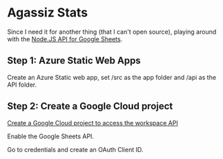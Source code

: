 # Agassiz Stats
Since I need it for another thing (that I can't open source), playing around with the [Node.JS API for Google Sheets](https://developers.google.com/sheets/api/quickstart/nodejs?hl=en).

## Step 1: Azure Static Web Apps
Create an Azure Static web app, set /src as the app folder and /api as the API folder.

## Step 2: Create a Google Cloud project
[Create a Google Cloud project to access the workspace API](https://developers.google.com/workspace/guides/create-project)

Enable the Google Sheets API.

Go to credentials and create an OAuth Client ID.
